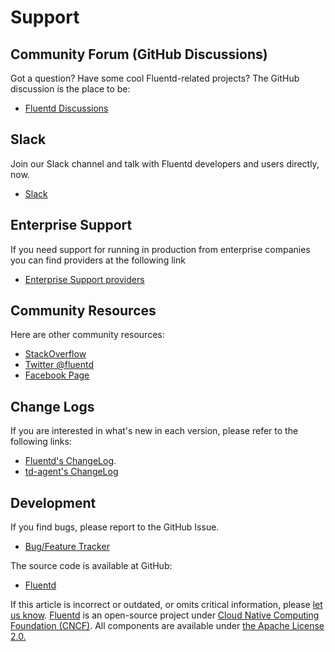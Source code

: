 # Support

## Community Forum \(GitHub Discussions\)

Got a question? Have some cool Fluentd-related projects? The GitHub discussion is the place to be:

* [Fluentd Discussions](https://github.com/fluent/fluentd/discussions)

## Slack

Join our Slack channel and talk with Fluentd developers and users directly, now.

* [Slack](https://slack.fluentd.org/)

## Enterprise Support

If you need support for running in production from enterprise companies you can find providers at the following link

* [Enterprise Support providers](https://www.fluentd.org/enterprise_services)

## Community Resources

Here are other community resources:

* [StackOverflow](https://stackoverflow.com/questions/tagged/fluentd?sort=newest)
* [Twitter @fluentd](https://www.twitter.com/fluentd)
* [Facebook Page](https://www.facebook.com/pages/Fluentd-Log-Everything-in-JSON/196064987183037)

## Change Logs

If you are interested in what's new in each version, please refer to the following links:

* [Fluentd's ChangeLog](https://github.com/fluent/fluentd/blob/master/CHANGELOG.md).
* [td-agent's ChangeLog](https://docs.treasuredata.com/display/public/PD/The+td-agent+Change+Log)

## Development

If you find bugs, please report to the GitHub Issue.

* [Bug/Feature Tracker](https://github.com/fluent/fluentd/issues)

The source code is available at GitHub:

* [Fluentd](https://github.com/fluent/fluentd/)

If this article is incorrect or outdated, or omits critical information, please [let us know](https://github.com/fluent/fluentd-docs-gitbook/issues?state=open). [Fluentd](http://www.fluentd.org/) is an open-source project under [Cloud Native Computing Foundation \(CNCF\)](https://cncf.io/). All components are available under [the Apache License 2.0.](https://www.apache.org/licenses/LICENSE-2.0)

